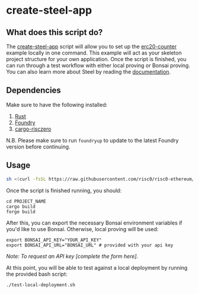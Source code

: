 # create-steel-app

## What does this script do?

The [create-steel-app] script will allow you to set up the [erc20-counter] example locally in one command. This example will act as your skeleton project structure for your own application. Once the script is finished, you can run through a test workflow with either local proving or Bonsai proving. You can also learn more about Steel by reading the [documentation].

## Dependencies

Make sure to have the following installed:

1. [Rust]
2. [Foundry]
3. [cargo-risczero]

N.B. Please make sure to run `foundryup` to update to the latest Foundry version before continuing. 

## Usage

```sh
sh <(curl -fsSL https://raw.githubusercontent.com/risc0/risc0-ethereum/refs/heads/release-3.0/crates/steel/docs/create-steel-app/create-steel-app)
```

Once the script is finished running, you should:

```console
cd PROJECT_NAME
cargo build
forge build
```

After this, you can export the necessary Bonsai environment variables if you'd like to use Bonsai. Otherwise, local proving will be used:

```console
export BONSAI_API_KEY="YOUR_API_KEY" 
export BONSAI_API_URL="BONSAI_URL" # provided with your api key
```

_Note: To request an API key [complete the form here]_.

At this point, you will be able to test against a local deployment by running the provided bash script:

`./test-local-deployment.sh`

[create-steel-app]: create-steel-app
[erc20-counter]: https://github.com/risc0/risc0-ethereum/tree/main/examples/erc20-counter
[documentation]: ../../README.md#documentation
[Rust]: https://www.rust-lang.org/tools/install
[Foundry]: https://book.getfoundry.sh/getting-started/installation
[cargo-risczero]: https://dev.risczero.com/api/zkvm/install
[1.0]: https://github.com/risc0/risc0-ethereum/tree/release-1.0
[1.1]: https://github.com/risc0/risc0-ethereum/tree/release-1.1
